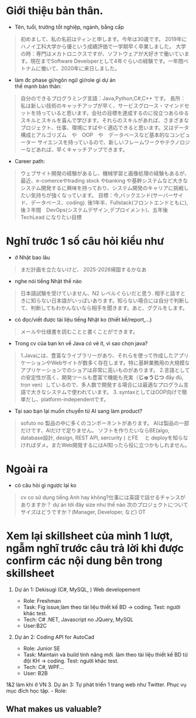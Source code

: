 # Giới thiệu bản thân. 
- Tên, tuổi, trường tốt nghiệp, ngành, bằng cấp
>初めまして、私の名前はティンと申します。今年は30歳です。
2019年にハノイ工科大学から優という成績評価で一学期早く卒業しました。
大学の時：専門はメカトロニクスですが、ソフトウェアが大好きで働いています。現在までSoftware Developerとして4年ぐらいの経験です。一年間ベトナムに働いて、2020年に来日しました。


- làm đc phase gì/ngôn ngữ gì/role gì dự án  
thế mạnh bản thân:
> 自分のできるプログラミング言語：Java,Python,C#,C++ です。
> 長所：私は新しい技術のキャッチアップが早く、サービスグロース・マインドセットを持っていると思います。会社の目標を達成するのに役立つあらゆるスキルとスキルを喜んで学びます。それらのスキルがあれば、さまざまなプロジェクト、仕事、環境にすばやく適応できると思います。又はデータ構成とアルゴリズム　や　OOP　や　データベースなど基本的なコンピューター サイエンスを持っているので、新しいフレームワークやテクノロジーなどあれば、早くキャッチアップできます。

- Career path:
> ウェブサイト開発の経験があるし、機械学習と画像処理の経験もあるが、最近、e-comerceやtrading stock やbanking や基幹システムなど大きなシステム開発するに興味を持っており、システム開発のキャリアに挑戦したい気持ちが強くなっています。
> 目標：今,バックエンド(サーバーサイド、データベース、coding). 後1年半、Fullstack(フロントエンドともに), 後３年間　DevOps(システムデザイン,デプロイメント)、五年後TechLead になりたい目標

# Nghĩ trước 1 số câu hỏi kiểu như
- ở Nhật bao lâu
> まだ計画を立たないけど、 2025-2026帰国するかなあ
- nghe nói tiếng Nhật thế nào
> 日本語試験を受けていません、N2 レベルぐらいだと思う. 相手と話すときに知らない日本語がいっぱいあります。知らない場合には自分で判断して、判断してもわかんないなら相手を聞きます。あと、ググルをします。
- có đọc/viết được tài liệu tiếng Nhật ko (thiết kế/report,...)
> メールや仕様書を読むことと書くことができます。
- Trong cv của bạn kn về Java có vẻ ít, vì sao chọn java?

> 1.Javaには、豊富なライブラリーがあり、それらを使って作成したアプリケーションやWebサイトが数多く存在します。特に基幹業務用の大規模なアプリケーションでのショアは非常に高いものがあります。
> 2.言語としての安定性が高く、開発ツールも豊富で機能も充実（**じゅうじつ** đầy đủ, trọn vẹn）しているので、多人数で開発する場合には最適なプログラム言語で大きなシステムで使われています。
> 3. syntaxとしてはOOP向けで簡単だし、platform-independentです。

- Tại sao bạn lại muốn chuyển từ AI sang làm product?
> sofuto no 製品の中に多くのコンポーネントがあります。
> AIは製品の一部だけです、AIだけで足りません。
> ソフトを作りたいならBE(algo, database設計, design, REST API, sercurity ) とFE 　と deployを知らなければダメ。またWeb開発するにはAI知ったら役に立つかもしれません。
> 
# Ngoài ra

- có câu hỏi gì ngược lại ko
> cv co sử dụng tiếng Anh hay không?仕事には英語で話せるチャンスがありますか？
> dự án tới đây size như thế nào 次のプロジェクトについてサイズはどうですか？(Manager, Developer, など)
> OT 

# Xem lại skillsheet của mình 1 lượt, ngẫm nghĩ trước câu trả lời khi được confirm các nội dung bên trong skillsheet 

1. Dự án 1: Dekisugi (C#, MySQL, ) Web developement
    - Role: Freshman 
    - Task: Fig issue,làm theo tài liệu thiết kế BD -> coding. Test: người khác test.
    - Tech: C# .NET, Javascript no JQuery, MySQL 
    - User:B2C

2. Dự án 2: Coding API for AutoCad
    - Role: Junior SE 
    - Task: Maintain và build tính năng mới. làm theo tài liệu thiết kế BD từ đội KH -> coding. Test: người khác test.
    - Tech: C#, WPF... 
    - User: B2B

1&2 làm khi ở VN
3. Dự án 3: Tự phát triển 1 trang web như Twitter. Phục vụ mục đích học tập.
    - Role: 




## What makes us valuable?